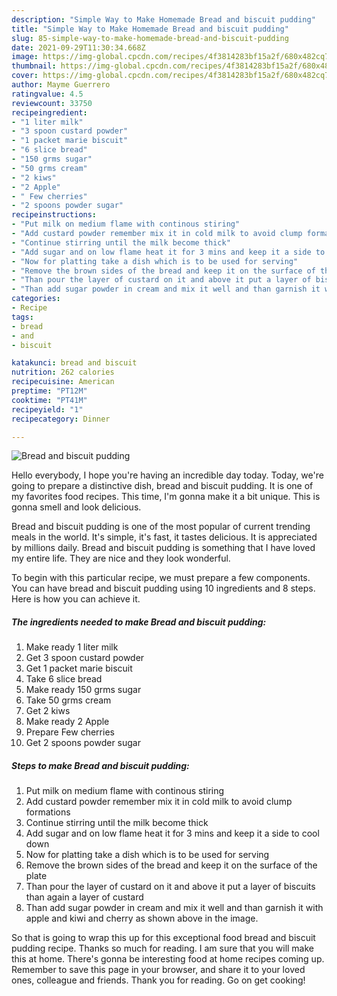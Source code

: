 ```yaml
---
description: "Simple Way to Make Homemade Bread and biscuit pudding"
title: "Simple Way to Make Homemade Bread and biscuit pudding"
slug: 85-simple-way-to-make-homemade-bread-and-biscuit-pudding
date: 2021-09-29T11:30:34.668Z
image: https://img-global.cpcdn.com/recipes/4f3814283bf15a2f/680x482cq70/bread-and-biscuit-pudding-recipe-main-photo.jpg
thumbnail: https://img-global.cpcdn.com/recipes/4f3814283bf15a2f/680x482cq70/bread-and-biscuit-pudding-recipe-main-photo.jpg
cover: https://img-global.cpcdn.com/recipes/4f3814283bf15a2f/680x482cq70/bread-and-biscuit-pudding-recipe-main-photo.jpg
author: Mayme Guerrero
ratingvalue: 4.5
reviewcount: 33750
recipeingredient:
- "1 liter milk"
- "3 spoon custard powder"
- "1 packet marie biscuit"
- "6 slice bread"
- "150 grms sugar"
- "50 grms cream"
- "2 kiws"
- "2 Apple"
- " Few cherries"
- "2 spoons powder sugar"
recipeinstructions:
- "Put milk on medium flame with continous stiring"
- "Add custard powder remember mix it in cold milk to avoid clump formations"
- "Continue stirring until the milk become thick"
- "Add sugar and on low flame heat it for 3 mins and keep it a side to cool down"
- "Now for platting take a dish which is to be used for serving"
- "Remove the brown sides of the bread and keep it on the surface of the plate"
- "Than pour the layer of custard on it and above it put a layer of biscuits than again a layer of custard"
- "Than add sugar powder in cream and mix it well and than garnish it with apple and kiwi and cherry as shown above in the image."
categories:
- Recipe
tags:
- bread
- and
- biscuit

katakunci: bread and biscuit 
nutrition: 262 calories
recipecuisine: American
preptime: "PT12M"
cooktime: "PT41M"
recipeyield: "1"
recipecategory: Dinner

---
```



![Bread and biscuit pudding](https://img-global.cpcdn.com/recipes/4f3814283bf15a2f/680x482cq70/bread-and-biscuit-pudding-recipe-main-photo.jpg)

Hello everybody, I hope you're having an incredible day today. Today, we're going to prepare a distinctive dish, bread and biscuit pudding. It is one of my favorites food recipes. This time, I'm gonna make it a bit unique. This is gonna smell and look delicious.



Bread and biscuit pudding is one of the most popular of current trending meals in the world. It's simple, it's fast, it tastes delicious. It is appreciated by millions daily. Bread and biscuit pudding is something that I have loved my entire life. They are nice and they look wonderful.


To begin with this particular recipe, we must prepare a few components. You can have bread and biscuit pudding using 10 ingredients and 8 steps. Here is how you can achieve it.

<!--inarticleads1-->

##### The ingredients needed to make Bread and biscuit pudding:

1. Make ready 1 liter milk
1. Get 3 spoon custard powder
1. Get 1 packet marie biscuit
1. Take 6 slice bread
1. Make ready 150 grms sugar
1. Take 50 grms cream
1. Get 2 kiws
1. Make ready 2 Apple
1. Prepare  Few cherries
1. Get 2 spoons powder sugar




<!--inarticleads2-->

##### Steps to make Bread and biscuit pudding:

1. Put milk on medium flame with continous stiring
1. Add custard powder remember mix it in cold milk to avoid clump formations
1. Continue stirring until the milk become thick
1. Add sugar and on low flame heat it for 3 mins and keep it a side to cool down
1. Now for platting take a dish which is to be used for serving
1. Remove the brown sides of the bread and keep it on the surface of the plate
1. Than pour the layer of custard on it and above it put a layer of biscuits than again a layer of custard
1. Than add sugar powder in cream and mix it well and than garnish it with apple and kiwi and cherry as shown above in the image.




So that is going to wrap this up for this exceptional food bread and biscuit pudding recipe. Thanks so much for reading. I am sure that you will make this at home. There's gonna be interesting food at home recipes coming up. Remember to save this page in your browser, and share it to your loved ones, colleague and friends. Thank you for reading. Go on get cooking!
